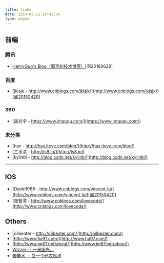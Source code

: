 ```yaml
---
title: links
date: 2014-08-11 19:41:54
type: pages
---
```


## 前端

### 腾讯
- [HenryGuo's Blog（郭亨的技术博客）](http://www.webryan.net/)[阅20160628]

### 百度
- [jkisjk - http://www.cnblogs.com/jkisjk/](http://www.cnblogs.com/jkisjk/)[阅20150420]

### 360
- [屈光宇 - https://www.imququ.com/](https://www.imququ.com/)

### 未分类
- [hax - http://hax.iteye.com/blog/](http://hax.iteye.com/blog/)
- [三水清 - http://js8.in/](http://js8.in/)
- [kylinbl - http://blog.csdn.net/kylinbl/](http://blog.csdn.net/kylinbl/)

------

## IOS
- [Dabin1988 - http://www.cnblogs.com/vincent-lu/](http://www.cnblogs.com/vincent-lu/)[阅20150420]
- [张智清 - http://www.cnblogs.com/lovecode/](http://www.cnblogs.com/lovecode/)

## Others

- [oilbeater - http://oilbeater.com/](http://oilbeater.com/)
- [http://www.ha97.com/](http://www.ha97.com/)
- [http://www.im87.net/about/](http://www.im87.net/about/)
- [Wizzer -- 一米阳光。](http://www.wizzer.cn/)
- [姜糖水 -- 又一个码农站点](http://www.cnphp6.com/)
